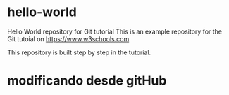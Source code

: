 # hello-world
Hello World repository for Git tutorial
This is an example repository for the Git tutoial on https://www.w3schools.com

This repository is built step by step in the tutorial.
<h1>modificando desde gitHub</h1>

